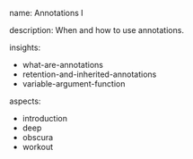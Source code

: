 name: Annotations I

description: When and how to use annotations.

insights:
  - what-are-annotations
  - retention-and-inherited-annotations
  - variable-argument-function


aspects:
  - introduction
  - deep
  - obscura
  - workout

